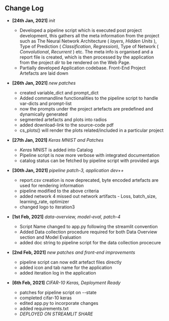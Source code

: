 ## Change Log

- **[24th Jan, 2021]**  _init_

  - Developed a pipeline script which is executed post project development, this gathers all the meta information from the project such as The Neural Network     Architecture ( _layers_, _Hidden Units_ ), Type of Prediction ( _Classification_, _Regression_), Type of Network ( _Convolutional_, _Recurrent_ ) etc. The meta info is organised and a report file is created, which is then processed by the application from the project _dir_ to be rendered on the Web Page.
  - Partially developed Application codebase. Front-End Project Artefacts are laid down 
  
  
- **[26th Jan, 2021]** _new patches_ 
  - created variable_dict and prompt_dict
  - Added commandline functionalities to the pipeline script to handle var-dicts and prompt-list
  - now the prompts under the project artefacts are predefined and dynamically generated
  - segmented artefacts and plots into radios
  - added download-link to the source-code pdf
  - cs_plots() will render the plots related/included in a particular project
  
- **[27th Jan, 2021]** _Keras MNIST and Patches_
  - _Keras_ MNIST is added into Catalog 
  - Pipeline script is now more verbose with integrated documentation
  - catalog status can be fetched by pipeline script with provided args 
  
- **[30th Jan, 2021]** _pipeline patch-3, application dev++_
  - report.csv creation is now deprecated, byte encoded artefacts are used for rendering information
  - pipeline modified to the above criteria
  - added network 4 missed out network artifacts - Loss, batch_size, learning_rate, optimizer
  - changed logo to iteration3
   
- **[1st Feb, 2021]** _data-overview, model-eval, patch-4_

  - Script Name changed to app.py following the streamlit convention
  - Added Data collection procedure required for both Data Overview section and Model Evaluation
  - added doc string to pipeline script for the data collection procecure

- **[2nd Feb, 2021]** _new patches and front-end improvements_ 

    - pipeline script can now edit artefact files directly 
    - added icon and tab name for the application
    - added iteration log in the application
    
- **[6th Feb, 2021]** _CIFAR-10 Keras, Deployment Ready_
    
    - patches for pipeline script on --state
    - completed cifar-10 keras 
    - edited app.py to incorporate changes
    - added requirements.txt 
    - *DEPLOYED ON STREAMLIT SHARE*
    
    
